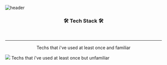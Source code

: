 ![header](https://capsule-render.vercel.app/api?type=waving&color=gradient&height=150&section=header&text=welcome&fontSize=40&fontColor=000000&fontAlign=50&fontAlignY=30)
<h3 align="center"><b>🛠 Tech Stack 🛠</b></h3></br>

---
<p align="center" background-color="gray"> Techs that i've used at least once and familiar</p>


<img src="https://img.shields.io/badge/Java-CC3D3D?style=flat-badge&logo=java&logoColor=withe"/></a>
Techs that i've used at least once but unfamiliar

